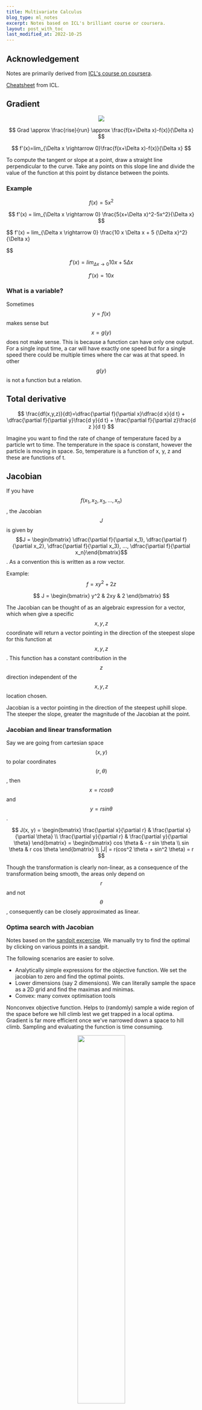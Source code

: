 ```yaml
---
title: Multivariate Calculus
blog_type: ml_notes
excerpt: Notes based on ICL's brilliant course or coursera.
layout: post_with_toc
last_modified_at: 2022-10-25
---
```


## Acknowledgement
Notes are primarily derived from [ICL's course on coursera](https://www.coursera.org/learn/multivariate-calculus-machine-learning/home/welcome).

[Cheatsheet](/assets/Docs/posts/ml_notes/mv-calc-cheat-sheet.pdf) from ICL.

## Gradient
<center>
<img src="/assets/Images/posts/ml_notes/gradient-basics.png" />
</center>

$$
Grad \approx \frac{rise}{run} \approx \frac{f(x+\Delta x)-f(x)}{\Delta x}
$$

$$
f'(x)=lim_{\Delta x \rightarrow 0}\frac{f(x+\Delta x)-f(x)}{\Delta x}
$$

To compute the tangent or slope at a point, draw a straight line perpendicular to the curve. Take any points on this slope line and divide the value of the function at this point by distance between the points.
### Example

$$
f(x) = 5x^2
$$

$$
f'(x) = lim_{\Delta x \rightarrow 0} \frac{5(x+\Delta x)^2-5x^2}{\Delta x}
$$

$$
f'(x) = lim_{\Delta x \rightarrow 0} \frac{10 x \Delta x + 5 {\Delta x}^2}{\Delta x}

$$

$$
f'(x) = lim_{\Delta x \rightarrow 0} 10x + 5\Delta x
$$

$$
f'(x) = 10x
$$

### What is a variable?
Sometimes $$y = f(x)$$ makes sense but $$x = g(y)$$ does not make sense. This is because a function can have only one output. For a single input time, a car will have exactly one speed but for a single speed there could be multiple times where the car was at that speed. In other $$g(y)$$ is not a function but a relation.

## Total derivative

$$
\frac{df(x,y,z)}{dt}=\dfrac{\partial f}{\partial x}\dfrac{d x}{d t} + \dfrac{\partial f}{\partial y}\frac{d y}{d t} + \frac{\partial f}{\partial z}\frac{d z }{d t}
$$

Imagine you want to find the rate of change of temperature faced by a particle wrt to time. The temperature in the space is constant, however the particle is moving in space. So, temperature is a function of x, y, z and these are functions of t.

## Jacobian
If you have $$f(x_1, x_2, x_3, ..., x_n)$$, the Jacobian $$J$$ is given by $$J = \begin{bmatrix} \dfrac{\partial f}{\partial x_1}, \dfrac{\partial f}{\partial x_2}, \dfrac{\partial f}{\partial x_3}, ..., \dfrac{\partial f}{\partial x_n}\end{bmatrix}$$. As a convention this is written as a row vector.

Example:
$$
f = xy^2 + 2z
$$

$$
J = \begin{bmatrix}    y^2 & 2xy & 2 \end{bmatrix}
$$

The Jacobian can be thought of as an algebraic expression for a vector, which when give a specific $$x, y, z$$ coordinate will return a vector pointing in the direction of the steepest slope for this function at $$x, y, z$$. This function has a constant contribution in the $$z$$ direction independent of the $$x,y,z$$ location chosen.

Jacobian is a vector pointing in the direction of the steepest uphill slope. The steeper the slope, greater the magnitude of the Jacobian at the point.

### Jacobian and linear transformation

Say we are going from cartesian space $$(x, y)$$ to polar coordinates $$(r, \theta)$$, then $$x=r cos\theta$$ and $$y = r sin \theta$$.

$$
J(x, y) = \begin{bmatrix}
    \frac{\partial x}{\partial r} & \frac{\partial x}{\partial \theta} \\
    \frac{\partial y}{\partial r} & \frac{\partial y}{\partial \theta}
\end{bmatrix} = \begin{bmatrix}
    cos \theta & - r sin \theta \\
    sin \theta & r cos \theta
\end{bmatrix} \\
|J| = r(cos^2 \theta + sin^2 \theta) = r
$$

Though the transformation is clearly non-linear, as a consequence of the transformation being smooth, the areas only depend on $$r$$ and not $$\theta$$, consequently can be closely approximated as linear.

### Optima search with Jacobian
Notes based on the [sandpit excercise](https://www.coursera.org/learn/multivariate-calculus-machine-learning/ungradedLab/uB8GO/the-sandpit-part-2/). We manually try to find the optimal by clicking on various points in a sandpit.

The following scenarios are easier to solve.
- Analytically simple expressions for the objective function. We set the jacobian to zero and find the optimal points.
- Lower dimensions (say 2 dimensions). We can literally sample the space as a 2D grid and find the maximas and minimas.
- Convex: many convex optimisation tools

Nonconvex objective function. Helps to (randomly) sample a wide region of the space before we hill climb lest we get trapped in a local optima. Gradient is far more efficient once we've narrowed down a space to hill climb. Sampling and evaluating the function is time consuming.
<div align="center">
<a href="/assets/Images/posts/ml_notes/mvariate-calc/sandpit.png"><img src="/assets/Images/posts/ml_notes/mvariate-calc/sandpit.png" width="50%"></a>
</div>
Irregular (non-smooth) surfaces in the objective function lead to noisy gradients, making it difficult to trust the direction of steepest slope based on a single gradient.

## Hessian
Second order derivative of a function of n variables. Apply the Jacobian to the Jacobian. For the function $$f(x, y, z)$$

$$ H = \begin{bmatrix}
    \frac{\partial^2 f}{\partial x^2} & \frac{\partial^2 f}{\partial x \partial y} & \frac{\partial^2 f}{\partial x \partial z} \\
    \frac{\partial^2 f}{\partial x \partial y} & \frac{\partial^2 f}{\partial y^2} & \frac{\partial^2 f}{\partial y \partial z} \\
    \frac{\partial^2 f}{\partial x \partial z} & \frac{\partial^2 f}{\partial y \partial z} & \frac{\partial^2 f}{\partial z^2}
\end{bmatrix}$$

The Hessian is symmetric. There is [a relationship](https://stats.stackexchange.com/a/261865) between the Hessian and the covariance/fisher information matrix (outside the scope of this doc).

### Hessian examples
$$ f = x^2 + y^2 ,  J = \begin{bmatrix} 2x  & 2y \end{bmatrix} , H = \begin{bmatrix} 2 & 0 \\ 0 & 2 \end{bmatrix}, |H| =4 $$

This function clearly has circular contours with f=(0,0) being the minima. It's easy to see that at $$x=0, y=0, J =0$$, hence this has to be an optima.

> If the determinant of the hessian is positive, then the point is either a minimum or a maximum. And if the first entry of the hessian is positive, it is a minimum. If the determinant is non-positive, we have a saddle point (inflection point). Example: $$x^2 - y^2$$ at $$(0, 0)$$, $$ \| H \| = -4 $$.

## Real world is painful
In real life, we often don't have an analytical form for the objective function. We instead use the finite difference method (numerical methods) to approximate the gradient/hessian at a given starting point and continue hill climbing.

Also often the space can discontinuities (RELu function). Additionally, could have rough edges leading to untrustworthy gradients.

$$ J = \begin{bmatrix}
\frac{f(x+ \Delta x, y) - f(x, y)}{\Delta x} & \frac{f(x, y + \Delta y) - f(x, y)}{\Delta y}
\end{bmatrix}$$

If $$\Delta$$ is too large it will be a bad approximation, if too small we will have numerical issues ($$\Delta f$$ will be a small divided by a small number $$\Delta x$$). One solution is to take the gradient at a few step sizes and take the average (sample around the point).

## Multivariate chain rule
Let $$f(x_1, x_2, ..., x_n) = f(\mathbf{x})$$

$$

\begin{align*}
\frac{d f (\mathbf{x})}{ d t } &=
\frac{\partial f}{\partial x_1} \frac{d x_1}{dt} + \frac{\partial f}{\partial x_2} \frac{d x_2}{dt}
+ ... + \frac{\partial f}{\partial x_n} \frac{d x_n}{dt} \\
&= \begin{bmatrix}
\frac{\partial f}{\partial x_1} & \frac{\partial f}{\partial x_2} &  ...& \frac{\partial f}{\partial x_n}
\end{bmatrix} \begin{bmatrix}
\frac{d x_1}{dt} \\
\frac{d x_2}{dt}\\
\vdots\\
\frac{d x_n}{dt}
\end{bmatrix} \\
&= \frac{\partial f}{\partial \mathbf{x}} \frac{d \mathbf{x}}{d t}\\
\frac{d f (\mathbf{x})}{ d t } &= J_f \frac{d \mathbf{x}}{d t}
\end{align*}
$$

### Chaining vectors in differentiation
Let $$f(\mathbf{x}(\mathbf{u}(t)))$$
$$
\begin{align*}
f(\mathbf{x}) &= f(x_1, x_2) \\
x(\mathbf{u})&=\begin{bmatrix}
x_1(u_1, u_2) \\
x_2(u_1, u_2)
\end{bmatrix}\\
u(t) &= \begin{bmatrix}
u_1(t) \\ u_2(t)
\end{bmatrix}\\
\frac{df}{dt} &= \frac{\partial f}{\partial \mathbf{x}}\frac{\partial \mathbf{x}}{\partial \mathbf{u}} \frac{d\mathbf{u}}{dt}\\
&= \begin{bmatrix}
\frac{\partial f}{\partial x_1} & \frac{\partial f}{\partial x_2}
\end{bmatrix} \begin{bmatrix}
\frac{\partial x_1}{\partial u_1} & \frac{\partial x_1}{\partial u_2} \\
\frac{\partial x_2}{\partial u_1} & \frac{\partial x_2}{\partial u_2}
\end{bmatrix}
\begin{bmatrix}
\frac{d u_1}{dt} \\
\frac{d u_2}{dt}
\end{bmatrix} \\
&= J_{f\mathbf{x}} J_{\mathbf{xu}}J_{\mathbf{u}t}
\end{align*}
$$

## Backprop

Simple 1-D example

$$ \begin{align*}
a^{(1)} &= \sigma \left(w a^{(0)} +b\right) \\
C(w, b) &= (y - a^{(1)})^2\\
\frac{\partial C}{\partial w} &= \frac{\partial C}{\partial a^{(1)}} \frac{\partial a^{(1)}}{\partial w} \\
\frac{\partial C}{\partial b} &= \frac{\partial C}{\partial a^{(1)}} \frac{\partial a^{(1)}}{\partial b} \\
\end{align*}
$$

We can simplify this by

$$ \begin{align*}
z^{(1)} &= w a^{(0)} +b \\
a^{(1)} &= \sigma \left(z^{(1)}\right) \\
C(w, b) &= (y - a^{(1)})^2\\
\frac{\partial C}{\partial w} &= \frac{\partial C}{\partial a^{(1)}} \frac{\partial a^{(1)}}{\partial z^{(1)}} \frac{\partial z^{(1)}}{\partial w} \\
\frac{\partial C}{\partial b} &= \frac{\partial C}{\partial a^{(1)}}\frac{\partial a^{(1)}}{\partial z^{(1)}} \frac{\partial z^{(1)}}{\partial b} \\
\end{align*}
$$

For multivariate case

$$
\begin{align*}
\mathbf{z}^{(L)} &= \mathbf{W} \cdot \mathbf{a}^{(L-1)} + \mathbf{b^{(L)}} \\
\mathbf{a^{(L)}} &= \sigma \left(\mathbf{z^{(L)}} \right) \\
\mathbf{r} &=  \mathbf{y}-\mathbf{a^{(L)}} \\
C &= \mathbf{r}^T \cdot \mathbf{r}\\
\end{align*}
$$

For n layers,

$$
\begin{align*}
\frac{\partial C_k}{\partial \mathbf{W}^{(i)}} &= \frac{\partial C_k}{\partial
\mathbf{a}^{(N)}} \underbrace{\frac{\partial \mathbf{a}^{(N)}}{\partial \mathbf{a}^{(N-1)}} \frac{\partial \mathbf{a}^{(N-1)}}{\partial \mathbf{a}^{(N-2)}} \ldots \frac{\partial \mathbf{a}^{(i+1)}}{\partial \mathbf{a}^{(i)}} }_{\text{from layer } N \text{ to layer } i} \frac{\partial
\mathbf{a}^{(i)}}{\partial \mathbf{z}^{(i)}} \frac{\partial
\mathbf{z}^{(i)}}{\partial \mathbf{W}^{(i)}}
\end{align*}
$$

$$
\begin{align*}
J_{(m\times n)} = \frac{\partial a^{(i+1)}_{(m\times 1)}}{\partial a^{(i)}_{(n \times 1)}} &= \frac{\partial a^{(i+1)}}{\partial z^{(i+1)}} \frac{\partial z^{(i+1)}}{\partial a^{(i)}}\\
 &= \sigma'( z^{(i+1)})_{(m\times m)} W^{(i+1)}_{(m \times n)}
\end{align*}
$$

## Activation functions in NN
### Sigmoid
$$tanh$$, logistic function, $$\sigma(\mathbf{z}) = \frac{1}{1 + \exp(-\mathbf{z})}$$. For the logistic activation function, each output node is between 0-1 or can be thought of as a probability (binomial variable). However the sum of the probabilities of the last layer will clearly not be 1, each output refers to an individual probabilty or binominal variable. If you want a multi-class classifier or multinomial variable, then you can use the softmax function, $$ \tau^{(L)} = exp(z^{(L)}), \widehat{y} = \dfrac{\tau^{(L)}}{\sum_{j}\tau^{(L)}_j}$$ .


### Grad of activation functions and the Hadamard product
If we choose, tanh or logistic activation function then $$\frac{\partial \mathbf{a}}{\partial \mathbf{z}}_{(n\times n)}=\sigma'(\mathbf{z})_{(n \times n)}$$ is a diagonal matrix. This is because the activation of the i-th node of the output layer only depends on the $$z_i$$. We can get away without constructing the diagonal matrix.


$$
\begin{align*}
\frac{\partial C}{\partial \mathbf{z}^{(L)}}_{(n\times 1)} &=  \frac{\partial C}{\partial \mathbf{a}^{(L)}}_{(n\times 1)} \odot tr\left(\frac{\partial \mathbf{a}^{(L)}}{\partial \mathbf{z}^{(L)}}_{(n\times n)}\right) \\
&=   \left[ 2 (\mathbf{y}-\mathbf{a^{(L)}})_{(n\times 1)} \right] \odot \sigma'(\mathbf{z}^{(L)})_{(n \times 1)}
\end{align*}
$$

The $$\odot$$ is the [**Hadamard product**](https://en.wikipedia.org/wiki/Hadamard_product_(matrices)) or the pointwise multiplication product.

(TODO): This only applies to activation functions which are not dependent on the other nodes of the input. For instance, this trick cannot be used for softmax (?).

## Optimisation: Linearlisation, Power Series and Taylor Series

### Summary
The idea here is to approximate the unknown objective function with a n-degree polynomial, usually 1st or 2nd degree polynomial. We minimise this polynomial iteratively moving closer to the minimum of the objective function. The hope is locally a smooth function behaves similar to a simpler polynomial function.

We find the $$\arg\min$$ of the polynomial by differentiating it and solving the parameters for the derivative equal to zero. For a degree-1 polynomial the minimum is where the slope ($$f'(x_0)$$) is zero. We instead move in the direction steepest downward slope with some arbitrary step-size. For a degree-2 polynomial the minimum is exactly at $$ \Delta x = \frac{f'(x_0)}{f''(x_0)}$$.
$$
\begin{align*}
g(x_0 + \Delta x) &= f(x_0) + f'(x_0)\Delta x + \frac{1}{2} f''(x_0)\Delta x^2 \\
\partial_{\Delta x} g(x_0 + \Delta x) &= \partial_{\Delta x} \left\{f(x_0) + f'(x_0)\Delta x + \frac{1}{2} f''(x_0)\Delta x^2\right\} = 0 \\
0 &= f'(x_0) + f''(x_0) \Delta x  \\
 \Delta x &= \frac{f'(x_0)}{f''(x_0)}
\end{align*}
$$

### Power series approximations
$$g(x)$$ is a power series, $$ g(x) = a+bx+bx^2+\ldots$$
Hope is to represent or approximate a general function $$f(x)$$ with a polynomial function
$$g(x)$$.
{% include image.html id="/assets/Images/posts/ml_notes/mvariate-calc/power-series.png" %}

where $$g_0(x), g_1(x), g_2(x)$$ are called the **truncated series**. These are the the
zeroth, first and second order approximations respectively.

If you have a well-behaved function (smooth, ie., continuous and infinitely differentiable), then the value of the function anywhere can be derived
by simply knowing the values of all the infinite differentials at any single point.


### Taylor series
We can derive the taylor series to follow by essentially taking a polynomial, say
$$g(x)= ax + b$$, differentiating it once and setting it's slope to the first derivate of the
function $$f(x)$$ at a point $$x_0$$, $$a=f'(x_0)$$. Now let's take $$g(x) = ax^2 + bx + c$$,
differentiating twice and equating the second-derivative we get $$ 2a = f''(x_0)$$. Doing this
once more we get $$(2)(3) a = f'''(x_0)$$. It's clear that the coefficient of the $$n-th$$
power of the $$g(x)$$ function is simply $$\frac{f^{(n)}(x_0)}{n!}$$.

#### 1-D

$$
f(x) = \frac{f(x) (x-a)^0}{0!} + \frac{f'(x) (x-a)^1}{1!} + \frac{f''(x) (x-a)^2}{2!}
+ \ldots + \frac{f^{(n)}(x) (x-a)^n}{n!} + \ldots
$$

$$ f(x) = \sum_{n=0}^{\infty} \frac{f^{(n)}(a)(x-a)^n}{n!} $$

When $$a=0$$, the Taylor series becomes the **Maclaurin series**.

More often this is expressed as

$$
f(x + \Delta x) = \sum_{n=0}^{\infty} \frac{f^{(n)}(x)(\Delta x)^n}{n!}\\
\boxed{f(x + \Delta x) = f(x) + f'(x)\Delta x + \frac{f''(x)(\Delta x)^2}{2!} + \ldots}
$$

Rearranging,

$$
\begin{align*}
f'(x) &= \frac{f(x + \Delta x) - f(x)}{\Delta x} - \frac{f''(x)(\Delta x)}{2!} - \ldots \\
f'(x) &= \frac{f(x + \Delta x) - f(x)}{\Delta x} - O(\Delta x)
\end{align*}
$$

we can see that if we use the finite difference method to approximate the gradient
of a function (using the secant instead of the tangent), the error of our estimate of
our gradient will be of the order $$O(\Delta x)$$. This is because for the region near
$$x$$, $$\Delta x$$ is small, hence highers powers of $$\Delta x$$ and consequently higher
order differentials  will have increasingly diminishing contribution to the
value of the function near $$x$$.





#### 2-D
For a 2-D, case we can explicitly write this out

$$
\begin{align*}
f(x+\Delta x, y + \Delta y) = &f(x,y) \\
                            &+ [\partial_x f(x, y) \Delta x + \partial_y f(x, y) \Delta y] \\
                            &+ \frac{1}{2}[\partial_{xx} f(x, y) (\Delta x)^2 + 2 \partial_{xy} f(x, y) \Delta x \Delta y + \partial_{yy} f(x, y) (\Delta y)^2]\\
                            &+ \ldots
\end{align*}
$$

It's easy to see how the higher order terms will take on the binomial expansion form.

#### Multivariate
In a multivariate setting the taylor series can be extrapolates as

$$
\boxed{f(\mathbf{x} + \Delta \mathbf{x}) = f(\mathbf{x}) + \frac{1}{1!}J_f (\Delta \mathbf{x}) + \frac{1}{2!}\Delta \mathbf{x}^T H_f  \Delta \mathbf{x} + \ldots}
$$

### Newton-Raphson method

The below is just to inspire iterative methods. Do not spend too much time into understanding this.

{% include image.html id="/assets/Images/posts/ml_notes/mvariate-calc/newton-method.png" %}

This method also applies to complex roots of a function.

#### Failure mode
If you begin your guess of the solution around a local minimum, then the iteration
will get stuck and jiggle about the minimum until it escapes by chance. Some times
this can form cycles where it will never get out.

#### With scipy
``` python
from scipy import optimize

def f(x):
    return x**2 + 2*x/3 - 7

optimize.newton(f, x0=2)
```

## Gradient descent

Let $$f(\mathbf{x})$$ be the objective function we are optimising (we want to find **_a minimum_** of this function).

### First order
We want to move in the direction of the sleepest slope downwards. This is essentially the Gradient or the Jacobian of the function at this point.

We are approximating the function with a degree one polynomial. To find the mimumum of this function, let's differentiate and set it to 0.

$$
\begin{align*}
f(\mathbf{x_0}+\Delta \mathbf{x}) &= f(\mathbf{x_0}) + \mathbf{J}\Delta \mathbf{x} \\
\partial_{\Delta \mathbf{x}} f(\mathbf{x_0}+\Delta \mathbf{x}) &= \partial_{\Delta \mathbf{x}}  \{f(\mathbf{x_0}) + \mathbf{J}\Delta \mathbf{x}\} = 0 \\
J &= 0
\end{align*}
$$

This is redundant. We have defined the minimum is where the slope (or grad) is 0.

$$
\begin{align*}
\mathbf{x}_{new} &= \mathbf{x}_{old} - \gamma J^T_{f@{\mathbf{x}_{old}}}\\
\mathbf{x}_{new} &= \mathbf{x}_{old} - \gamma \nabla_{f@{\mathbf{x}_{old}}}
\end{align*}
$$
{% include image.html id="/assets/Images/posts/ml_notes/mvariate-calc/grad-descent.png" %}

Above we use the first-order approximation and follow the gradient down the slope. However since we don't know how to set the step-size $$\gamma$$ we can bounce around the optimum.

### Second order

Using the Hessian we can automatically set the step size. This would lead us to either the maximum or the minimum.

We are approximating the function with a degree two polynomial (2nd order Taylor series expansion). To find the mimumum of this function, let's differentiate and set it to 0. To make the math cleaner, let's make the Jacobian a column vector.

$$
\begin{align*}
f(\mathbf{x_0}+\Delta \mathbf{x}) &= f(\mathbf{x_0}) + \Delta \mathbf{x}^T \mathbf{J}_{f(\mathbf{x_0})} + \frac{1}{2} \Delta \mathbf{x}^T \mathbf{H}_{f(x_0)} \Delta \mathbf{x}\\
\partial_{\Delta \mathbf{x}} f(\mathbf{x_0}+\Delta \mathbf{x}) &= \partial_{\Delta \mathbf{x}}  \left\{f(\mathbf{x_0}) + \Delta \mathbf{x}^T \mathbf{J} + \frac{1}{2} \Delta \mathbf{x}^T \mathbf{H} \Delta \mathbf{x}\right\} = 0 \\
0 &= \mathbf{J} +  \mathbf{H} \Delta \mathbf{x}
\end{align*}
$$

$$\boxed{\mathbf{\Delta x} = -\mathbf{H^{-1}J}}$$

{% include image.html id="/assets/Images/posts/ml_notes/mvariate-calc/grad-descent-hessian.png" %}


### Hybrid method

If we are sufficiently close to a stationary point already, the Hessian method will find it in relatively few steps. Though in most cases, the step size is too large, and can even change the direction up hill.

We can try a hybrid method which tries the Hessian unless the step would be too big, or it would point backwards, in which case it goes back to using steepest descent.

``` python
def next_step(f, J, H) :
    gamma = 0.5
    step = -linalg.inv(H) @ J
    if step @ -J <= 0 or linalg.norm(step) > 2 :
        step = -gamma * J
    return step
```

{% include image.html id="/assets/Images/posts/ml_notes/mvariate-calc/grad-descent-hybrid.png" %}


## Lagrange multipliers & constrained optimisation
<div style="text-align: center">
{% include youtube.html id="5A39Ht9Wcu0" width="40%" height="100%" %}
</div>

Say we have an objective function $$f(x,y)=x^2y$$ that we would like to optimise. However,
we would like to constraint to solutions which lie on the circle $$g(x,y)=x^2+y^2=a^2$$.
Lagrange noticed that this happens when the surface of the objective function $$f(x,y)$$
and the constraint function $$g(x,y)$$ just touch each other. That is the gradient of the
functions are pointing the in same or the opposite direction. Imagine a small sphere
touching either the inside or the outside of a larger sphere.

{% include image.html id="/assets/Images/posts/ml_notes/mvariate-calc/lagrange-grads.png" width="30%" %}

The above observation can be formalised as $$\nabla f = \lambda \nabla g$$, where $$\lambda$$ is
called the lagrange multiplier. In the above example

$$
\begin{align*}
f(x,y)&=x^2y \\
g(x,y)&=x^2+y^2=a^2 \\
\nabla f(x, y) &= \begin{bmatrix}
    2xy \\ x^2
\end{bmatrix} \\
\nabla g(x, y) &= \begin{bmatrix}
    2x \\ 2y
\end{bmatrix} \\
\nabla f(x, y) &= \lambda \nabla g(x, y) \\
\end{align*}
$$

$$
\begin{align}
2xy = 2x \lambda &=> \lambda = y \\
x^2 = 2\lambda y &=> x^2 = 2 y^2 => x = \pm \sqrt{2} y \\
x^2 + y^2 = a^2 &=> 3y^2 = a^2 => y \pm \sqrt{\frac{2}{3}} a
\end{align}
$$

So through the grads, we had two equations with 3 unknowns, $$x, y$$ and $$\lambda$$. But we
had one equation from the constraint $$g(x)$$.

Another way to write the above would be to find the roots of the following equation.

$$
\begin{align}
\nabla L(x, y, \lambda) = \begin{bmatrix}
    \nabla_x f(x, y) - \lambda \nabla_x g(x,y) \\
    \nabla_y f(x, y) - \lambda \nabla_y g(x,y) \\
    - g(x,y)
\end{bmatrix} &= \begin{bmatrix}
    0 \\ 0 \\ 0
\end{bmatrix}
\end{align}
$$

In other words, in a 3-D parameter space of $$(x, y, \lambda)$$ , we want to find where
$$\nabla L(x, y, \lambda)$$ goes to zero. We can find this with root finding algorithms
like Newton-Raphson.

$$\nabla \mathcal{L}$$ because it can  be written as the gradient (over
$$x, y,$$ and $$\lambda$$) of a scalar function
$$\mathcal{L}(x, y, \lambda)= f(\mathbf{x})− \lambda g(\mathbf{x}) $$.

## Learnings from implementing gradient

Tried to gradient descent through $$\exp\left(\frac{-2x^2 + y^2 -xy}{2}\right)$$. A trick
that worked well was to scale the step size by the inverse of the norm of the gradient.
Since the Gaussian reaches an asymptote quickly away from the mode, if we start
the descent from afar, the gradient is essentially zero and the step sizes are extremely
small, whereas close the the peak the gradient is fairly strong (large). Scaling the
step size by the inverse of the gradnorm, helps move quicker.

This works here as the gradients are derived analytically with little noise
(only from floating pt precision). If we were to do this with an objective function
approximated from data, inverse scaling with the grad norm with high variance,
can throw us off track.

<br/>

``` python
import numpy as np
from numpy import linalg

def f(x, y):
    return np.exp(-(2*x*x + y*y - x*y) / 2)

def gradf(xy):
    x, y = xy
    return np.array(
        [
            1/2 * (-4*x + y) * f(x, y),
            1/2 * (x - 2*y) * f(x, y)
        ],
    )

#########################
# Gradient descent
X = np.array([1, 1])
# History of gradient descent points.
GDX = np.zeros((100, 2))
i = 0
while i< 100_000:
    J = gradf(X)
    # NOTE: the inverse of the grad norm, helped move out of plateaus when beginning
    # from afar.
    X = X + 0.0001 / linalg.norm(J) * gradf(X)
    if i%1000 == 0:
        GDX[i//1000,:] = X
    i+= 1
```

{% include gradient_descent.html %}


## Advanced optimisation techniques
Given some loss function $$J(\theta)$$ and gradient $$\nabla_{\theta} J(\theta)$$, we can use more advanced optimisation algorithms than canonical gradient descent ie.,

$$\theta^{(i+1)} = \theta^{(i)} - \alpha \nabla_{\theta} J(\theta) $$

Some of these algorithms are LBFGS, BFGS and conjugate gradient descent. Some advantage include their ability to arrive at a reasonable learning rate themselves, usually a different one each time. This could be arrived at through the **Line Search** algorithm. They often converge faster than gradient descent.

## Convex optimisation

> **Credits for the images below: [Visually Explained](https://www.youtube.com/@VisuallyExplained) youtube channel.**<br/>
> [Youtube video series](https://youtu.be/AM6BY4btj-M).

### Optimisation

**Decision variable:** $$x \in \mathcal{R}^n$$

**Cost function:** $$f:\mathcal{R}^n \rightarrow \mathcal{R}$$

**Constraints**
* Equality constraints <br/>
$$ h(x)=0, i=1,...$$<br/>
Example: $$x_1+x_2+...= 0$$

* Inequality constraints<br/>
$$g(x) \leq 0 j=1, \dots$$<br/>
Example: $$x_1^2 + x_2^2 \leq = x_3^2$$

The constraints, together form the feasible set.
#### Examples
##### Linear program
When the cost function $$f(x)$$, the equality constraints $$h(x),$$ and the inequality constraints $$g(x) $$ are all linear, the problem is called a **linear programming** problem.

To visualise linear functions $$f(x) = c^T x + d$$, either as a hyperplane or a normal vector.

**Hyperplane**

Think of a hyperplane as planes $$f(x)=0, f(x) =1, f(x) =2 ....$$.

{% include image.html id="/assets/Images/posts/ml_notes/mvariate-calc/hyperplane.png" width="40%" %}

Hyperplane divides a space
into three regions. The positive half space $$x_1+x_2+x_3>0$$, null region or the
hyperplane itself $$x_1+x_2+x_3=0$$ and the negative half space  $$x_1+x_2+x_3<0$$.
A linear inequality constraint will cut off a part of the feasible space.

{% include image.html id="/assets/Images/posts/ml_notes/mvariate-calc/feasible-region.png" width="40%" %}


##### Linear regression
In linear regression, we have no constraints but our cost function is simply $$|| \mathbf{Ax} - \mathbf{b}||^2$$, is a quadratic loss function.

##### Portfolio optimisation
You are given a list of assets like stocks. Goal to find which assets to buy and have finite budget (decision variable). You have to maximise profit (cost function). Constraints could be total budget and maximum volatility.

### Convexity
Three types of convexity
* Sets: A set is convex, all values between to elements of the set exist in the set. Imagine
a set a blob with a hole in it.
* Function: It's epigraph, the region of the space above the function is convex.
{% include image.html id="/assets/Images/posts/ml_notes/mvariate-calc/epigraph-fn.png" width="40%" %}
* Optimisation: The cost function, $$f(x)$$ is convex. The inequality constraints are convex
$$g_i(x) \leq 0, \forall i$$ and the equality constraint is linear, $$h_j(x)=0, \forall j$$. The equality
is linear because it can be written as two convex functions, $$h_j \leq 0 $$ and $$h_j \geq 0$$ and
this can only occur for a linear $$h_j(x)$$.

### Duality
* Sets: The definition above is internal. We can have an external definition. Take a hyperplane
that supports this set (the set falls on the positive regions of the hyperplane). A convex set
is such that if you take the intersection of the positive regions of all the support hyperplane
you recover the convex set. There can be infinitely many linear inequalities (hyperplane). Imagine
defining a circle, we need infinite tangents.
{% include image.html id="/assets/Images/posts/ml_notes/mvariate-calc/dual-cvx-set.png" width="40%" %}
* Functions: Duality let's you extrapolate the local behaviour of a function to the global
behaviour of the function. $$f(x)$$ is convex iff, if it's graph is always above it's tangent
hyperplanes for all values of x.
{% include image.html id="/assets/Images/posts/ml_notes/mvariate-calc/dual-cvx-fn.png" width="40%" %}
If you find the value where $$\nabla f(x) = 0$$, then it absolutely is global minima as it's
a flat hyperplane and all values of $$f(x)$$ need to be greater than this value. Using this
property we can solve the minimum of an **uncontrained optimisation of convex functions**
by taking the gradient and setting it to 0.
> We went from a gradient at a local point to a global property of this function.

### TODO: Write notes on the KKT conditions and solving primal/dual formulations of convex problems
